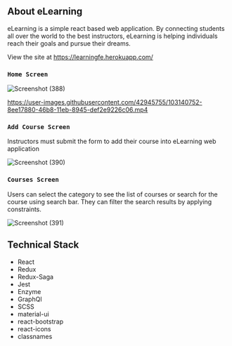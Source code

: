 ## About eLearning

eLearning is a simple react based web application. By connecting students all over the world to the best instructors, eLearning is helping individuals reach their goals and pursue their dreams.

View the site at https://learningfe.herokuapp.com/

### `Home Screen`

![Screenshot (388)](https://user-images.githubusercontent.com/42945755/103107507-f9d57580-460c-11eb-9c05-49c608f62ec7.png)

https://user-images.githubusercontent.com/42945755/103140752-8ee17880-46b8-11eb-8945-def2e9226c06.mp4

### `Add Course Screen`

Instructors must submit the form to add their course into eLearning web application

![Screenshot (390)](https://user-images.githubusercontent.com/42945755/103107720-f17e3a00-460e-11eb-8c54-4865fb28db0a.png)

### `Courses Screen`

Users can select the category to see the list of courses or search for the course using search bar.
They can filter the search results by applying constraints.

![Screenshot (391)](https://user-images.githubusercontent.com/42945755/103107749-47eb7880-460f-11eb-805e-a319fed8a623.png)

## Technical Stack

- React
- Redux
- Redux-Saga
- Jest
- Enzyme
- GraphQl
- SCSS
- material-ui
- react-bootstrap
- react-icons
- classnames
